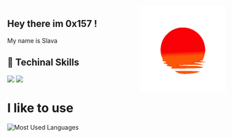 <img height="200" width="200" align="right" src="https://github.com/0x157/0x157/blob/main/52O8.gif"> 

## Hey there im 0x157 !    

My name is Slava

## 💾 Techinal Skills

<img src="https://img.shields.io/badge/-Python-f7e80c?logo=Python&logoColor=0d0d0d"> <img width="20" src="https://img.shields.io/badge/-C++-00599C?logo=Cplusplus&logoColor=0d0d0d">

          
          
          
# I like to use 


![Most Used Languages](https://github-readme-stats.vercel.app/api/top-langs/?username=0x157&show_icons=true&theme=radical)




<!-- ![Github Stats](https://github-readme-stats.vercel.app/api?username=0x157&count_private=true&show_icons=true&theme=radical) -->
